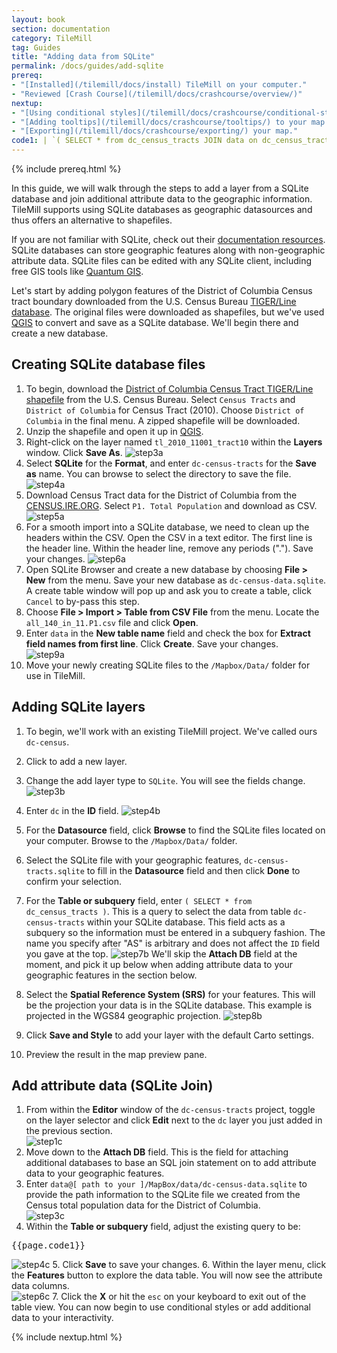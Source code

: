 ```yaml
---
layout: book
section: documentation
category: TileMill
tag: Guides
title: "Adding data from SQLite"
permalink: /docs/guides/add-sqlite
prereq:
- "[Installed](/tilemill/docs/install) TileMill on your computer."
- "Reviewed [Crash Course](/tilemill/docs/crashcourse/overview/)"
nextup:
- "[Using conditional styles](/tilemill/docs/crashcourse/conditional-styles/) to control the appearance of points based on data."
- "[Adding tooltips](/tilemill/docs/crashcourse/tooltips/) to your map."
- "[Exporting](/tilemill/docs/crashcourse/exporting/) your map."
code1: | `( SELECT * from dc_census_tracts JOIN data on dc_census_tracts.geoid10 = data.geoid )`  
---
```

{% include prereq.html %}

In this guide, we will walk through the steps to add a layer from a SQLite database and join additional attribute data to the geographic information. TileMill supports using SQLite databases as geographic datasources and thus offers an alternative to shapefiles. 

If you are not familiar with SQLite, check out their [documentation resources](). SQLite databases can store geographic features along with non-geographic attribute data. SQLite files can be edited with any SQLite client, including free GIS tools like [Quantum GIS](). 

Let's start by adding polygon features of the District of Columbia Census tract boundary downloaded from the U.S. Census Bureau [TIGER/Line database](). The original files were downloaded as shapefiles, but we've used [QGIS]() to convert and save as a SQLite database. We'll begin there and create a new database. 

## Creating SQLite database files  

1. To begin, download the [District of Columbia Census Tract TIGER/Line shapefile](http://www.census.gov/cgi-bin/geo/shapefiles2010/main) from the U.S. Census Bureau. Select `Census Tracts` and `District of Columbia` for Census Tract (2010). Choose `District of Columbia` in the final menu. A zipped shapefile will be downloaded.
2. Unzip the shapefile and open it up in [QGIS]().
3. Right-click on the layer named `tl_2010_11001_tract10` within the **Layers** window. Click **Save As**.
![step3a](/tilemill/assets/pages/addsqlite-3a.png)
4. Select **SQLite** for the **Format**, and enter `dc-census-tracts` for the **Save as** name. You can browse to select the directory to save the file. 
![step4a](/tilemill/assets/pages/addsqlite-4a.png)
5. Download Census Tract data for the District of Columbia from the [CENSUS.IRE.ORG](http://census.ire.org/data/bulkdata.html?state=11&sumlev=140). Select  `P1. Total Population` and download as CSV. 
![step5a](/tilemill/assets/pages/addsqlite-5a.png)
6. For a smooth import into a SQLite database, we need to clean up the headers within the CSV. Open the CSV in a text editor. The first line is the header line. Within the header line, remove any periods ("."). Save your changes. 
![step6a](/tilemill/assets/pages/addsqlite-6a.png)
7. Open SQLite Browser and create a new database by choosing **File > New** from the menu. Save your new database as `dc-census-data.sqlite`. A create table window will pop up and ask you to create a table, click `Cancel` to by-pass this step.
8. Choose **File > Import > Table from CSV File** from the menu. Locate the `all_140_in_11.P1.csv` file and click **Open**.
9. Enter `data` in the **New table name** field and check the box for **Extract field names from first line**. Click **Create**. Save your changes.  
![step9a](/tilemill/assets/pages/addsqlite-9a.png)
10. Move your newly creating SQLite files to the `/Mapbox/Data/` folder for use in TileMill. 

## Adding SQLite layers

1. To begin, we'll work with an existing TileMill project. We've called ours `dc-census`.
2. Click to add a new layer.
3. Change the add layer type to `SQLite`. You will see the fields change. 
![step3b](/tilemill/assets/pages/addsqlite-3b.png)  
4. Enter `dc` in the **ID** field.
![step4b](/tilemill/assets/pages/addsqlite-4b.png)
5. For the **Datasource** field, click **Browse** to find the SQLite files located on your computer. Browse to the `/Mapbox/Data/` folder.
6. Select the SQLite file with your geographic features, `dc-census-tracts.sqlite` to fill in the **Datasource** field and then click **Done** to confirm your selection.  
7. For the **Table or subquery** field, enter `( SELECT * from dc_census_tracts )`. This is a query to select the data from table `dc-census-tracts` within your SQLite database. This field acts as a subquery so the information must be entered in a subquery fashion. The name you specify after "AS" is arbitrary and does not affect the `ID` field you gave at the top.
![step7b](/tilemill/assets/pages/addsqlite-7b.png)
    We'll skip the **Attach DB** field at the moment, and pick it up below when adding attribute data to your geographic features in the section below.  

8. Select the **Spatial Reference System (SRS)** for your features. This will be the projection your data is in the SQLite database. This example is projected in the WGS84 geographic projection.
![step8b](/tilemill/assets/pages/addsqlite-8b.png)
9. Click **Save and Style** to add your layer with the default Carto settings.
10. Preview the result in the map preview pane.

## Add attribute data (SQLite Join)

1. From within the **Editor** window of the `dc-census-tracts` project, toggle on the layer selector and click **Edit** next to the `dc` layer you just added in the previous section.  
![step1c](/tilemill/assets/pages/addsqlite-1c.png)
2. Move down to the **Attach DB** field. This is the field for attaching additional databases to base an SQL join statement on to add attribute data to your geographic features.  
3. Enter `data@[ path to your ]/MapBox/data/dc-census-data.sqlite` to provide the path information to the SQLite file we created from the Census total population data for the District of Columbia.  
![step3c](/tilemill/assets/pages/addsqlite-3c.png)
4. Within the **Table or subquery** field, adjust the existing query to be:
<pre>{{page.code1}}</pre>  
![step4c](/tilemill/assets/pages/addsqlite-4c.png)
5. Click **Save** to save your changes. 
6. Within the layer menu, click the **Features** button to explore the data table. You will now see the attribute data columns.  
![step6c](/tilemill/assets/pages/addsqlite-6c.png)
7. Click the **X** or hit the `esc` on your keyboard to exit out of the table view. You can now begin to use conditional styles or add additional data to your interactivity.

{% include nextup.html %}
